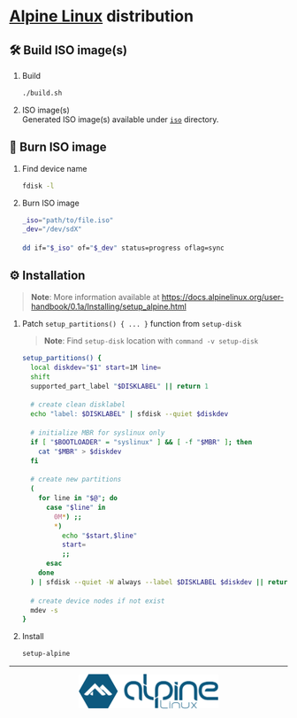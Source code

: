 <!-- markdownlint-disable MD033 -->

# [Alpine Linux](https://www.alpinelinux.org) distribution

## :hammer_and_wrench: Build ISO image(s)

1. Build

   ```sh
   ./build.sh
   ```

2. ISO image(s) \
   Generated ISO image(s) available under [`iso`](./iso/) directory.

## :floppy_disk: Burn ISO image

1. Find device name

   ```sh
   fdisk -l
   ```

2. Burn ISO image

   ```sh
   _iso="path/to/file.iso"
   _dev="/dev/sdX"
   
   dd if="$_iso" of="$_dev" status=progress oflag=sync
   ```

## :gear: Installation

> **Note**: More information available at <https://docs.alpinelinux.org/user-handbook/0.1a/Installing/setup_alpine.html>

1. Patch `setup_partitions() { ... }` function from `setup-disk`

   > **Note**: Find `setup-disk` location with `command -v setup-disk`

   ```sh
   setup_partitions() {
     local diskdev="$1" start=1M line=
     shift
     supported_part_label "$DISKLABEL" || return 1
   
     # create clean disklabel
     echo "label: $DISKLABEL" | sfdisk --quiet $diskdev
   
     # initialize MBR for syslinux only
     if [ "$BOOTLOADER" = "syslinux" ] && [ -f "$MBR" ]; then
       cat "$MBR" > $diskdev
     fi
   
     # create new partitions
     (
       for line in "$@"; do
         case "$line" in
           0M*) ;;
           *)
             echo "$start,$line"
             start=
             ;;
         esac
       done
     ) | sfdisk --quiet -W always --label $DISKLABEL $diskdev || return 1
   
     # create device nodes if not exist
     mdev -s
   }
   ```

2. Install

   ```sh
   setup-alpine
   ```

---

<p align="center">
  <img src="./logo.png" alt="Alpine Linux logo" width="50%" />
</p>
